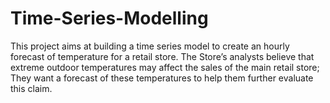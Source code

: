 # Time-Series-Modelling

This project aims at building a time series model to create an hourly forecast of temperature for a retail store. The Store’s analysts believe that extreme outdoor temperatures may affect the sales of the main retail store; They want a forecast of these temperatures to help them further evaluate this claim.
